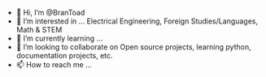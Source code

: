 - 👋 Hi, I’m @BranToad
- 👀 I’m interested in ...
    Electrical Engineering, Foreign Studies/Languages, Math & STEM
- 🌱 I’m currently learning ...
- 💞️ I’m looking to collaborate on 
    Open source projects, learning python, documentation projects, etc.
- 📫 How to reach me ...
    

<!---
BranToad/BranToad is a ✨ special ✨ repository because its `README.md` (this file) appears on your GitHub profile.
You can click the Preview link to take a look at your changes.
--->
